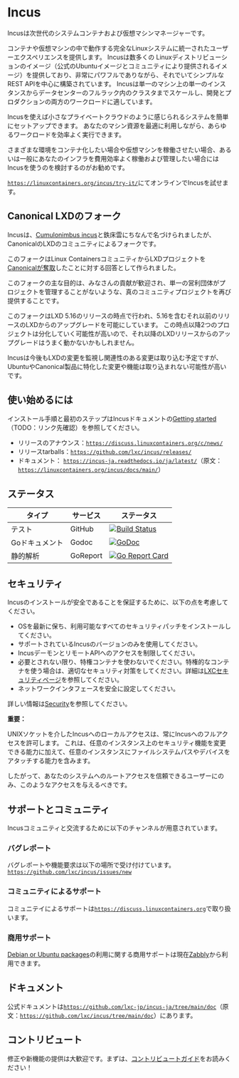 # Incus

Incusは次世代のシステムコンテナおよび仮想マシンマネージャーです。

<!-- Include start Incus intro -->

コンテナや仮想マシンの中で動作する完全なLinuxシステムに統一されたユーザーエクスペリエンスを提供します。
Incusは数多くの Linuxディストリビューションのイメージ（公式のUbuntuイメージとコミュニティにより提供されるイメージ）を提供しており、非常にパワフルでありながら、それでいてシンプルなREST APIを中心に構築されています。
Incusは単一のマシン上の単一のインスタンスからデータセンターのフルラック内のクラスタまでスケールし、開発とプロダクションの両方のワークロードに適しています。

Incusを使えば小さなプライベートクラウドのように感じられるシステムを簡単にセットアップできます。
あなたのマシン資源を最適に利用しながら、あらゆるワークロードを効率よく実行できます。

さまざまな環境をコンテナ化したい場合や仮想マシンを稼働させたい場合、あるいは一般にあなたのインフラを費用効率よく稼働および管理したい場合にはIncusを使うのを検討するのがお勧めです。

[`https://linuxcontainers.org/incus/try-it/`](https://linuxcontainers.org/incus/try-it/)にてオンラインでIncusを試せます。

<!-- Include end Incus intro -->

## Canonical LXDのフォーク
Incusは、[Cumulonimbus incus](https://en.wikipedia.org/wiki/Cumulonimbus_incus)と鉄床雲にちなんで名づけられましたが、CanonicalのLXDのコミュニティによるフォークです。

このフォークはLinux ContainersコミュニティからLXDプロジェクトを[Canonicalが奪取](https://linuxcontainers.org/lxd/)したことに対する回答として作られました。

このフォークの主な目的は、みなさんの貢献が歓迎され、単一の営利団体がプロジェクトを管理することがないような、真のコミュニティプロジェクトを再び提供することです。

このフォークはLXD 5.16のリリースの時点で行われ、5.16を含むそれ以前のリリースのLXDからのアップグレードを可能にしています。
この時点以降2つのプロジェクトは分化していく可能性が高いので、それ以降のLXDリリースからのアップグレードはうまく動かないかもしれません。

Incusは今後もLXDの変更を監視し関連性のある変更は取り込む予定ですが、UbuntuやCanonical製品に特化した変更や機能は取り込まれない可能性が高いです。

## 使い始めるには

インストール手順と最初のステップはIncusドキュメントの[Getting started](https://linuxcontainers.org/incus/docs/main/getting_started/)（TODO：リンク先確認）を参照してください。

- リリースのアナウンス：[`https://discuss.linuxcontainers.org/c/news/`](https://discuss.linuxcontainers.org/c/news/)
- リリースtarballs：[`https://github.com/lxc/incus/releases/`](https://github.com/lxc/incus/releases/)
- ドキュメント： [`https://incus-ja.readthedocs.io/ja/latest/`](https://incus-ja.readthedocs.io/ja/latest/)（原文： [`https://linuxcontainers.org/incus/docs/main/`](https://linuxcontainers.org/incus/docs/main/)）

## ステータス

タイプ              | サービス              | ステータス
---                 | ---                   | ---
テスト              | GitHub                | [![Build Status](https://github.com/lxc/incus/actions/workflows/tests.yml/badge.svg?branch=main)](https://github.com/lxc/incus/actions?query=event%3Apush+branch%3Amain)
Goドキュメント      | Godoc                 | [![GoDoc](https://godoc.org/github.com/lxc/incus/client?status.svg)](https://godoc.org/github.com/lxc/incus/client)
静的解析            | GoReport              | [![Go Report Card](https://goreportcard.com/badge/github.com/lxc/incus)](https://goreportcard.com/report/github.com/lxc/incus)

## セキュリティ

<!-- Include start security -->

Incusのインストールが安全であることを保証するために、以下の点を考慮してください。

- OSを最新に保ち、利用可能なすべてのセキュリティパッチをインストールしてください。
- サポートされているIncusのバージョンのみを使用してください。
- IncusデーモンとリモートAPIへのアクセスを制限してください。
- 必要とされない限り、特権コンテナを使わないでください。特権的なコンテナを使う場合は、適切なセキュリティ対策をしてください。詳細は[LXCセキュリティページ](https://linuxcontainers.org/ja/lxc/security/)を参照してください。
- ネットワークインタフェースを安全に設定してください。
<!-- Include end security -->

詳しい情報は[Security](https://github.com/lxc-jp/incus-ja/blob/main/doc/explanation/security.md)を参照してください。

**重要：**
<!-- Include start security note -->
UNIXソケットを介したIncusへのローカルアクセスは、常にIncusへのフルアクセスを許可します。
これは、任意のインスタンス上のセキュリティ機能を変更できる能力に加えて、任意のインスタンスにファイルシステムパスやデバイスをアタッチする能力を含みます。

したがって、あなたのシステムへのルートアクセスを信頼できるユーザーにのみ、このようなアクセスを与えるべきです。
<!-- Include end security note -->
<!-- Include start support -->

## サポートとコミュニティ

Incusコミュニティと交流するために以下のチャンネルが用意されています。

### バグレポート

バグレポートや機能要求は以下の場所で受け付けています。[`https://github.com/lxc/incus/issues/new`](https://github.com/lxc/incus/issues/new)

### コミュニティによるサポート

コミュニテイによるサポートは[`https://discuss.linuxcontainers.org`](https://discuss.linuxcontainers.org)で取り扱います。

### 商用サポート

[Debian or Ubuntu packages](https://github.com/zabbly/incus)の利用に関する商用サポートは現在[Zabbly](https://zabbly.com)から利用できます。

## ドキュメント

公式ドキュメントは[`https://github.com/lxc-jp/incus-ja/tree/main/doc`](https://github.com/lxc-jp/incus-ja/tree/main/doc)（原文：[`https://github.com/lxc/incus/tree/main/doc`](https://github.com/lxc/incus/tree/main/doc)）にあります。

<!-- Include end support -->

## コントリビュート

修正や新機能の提供は大歓迎です。まずは、[コントリビュートガイド](CONTRIBUTING.md)をお読みください！
